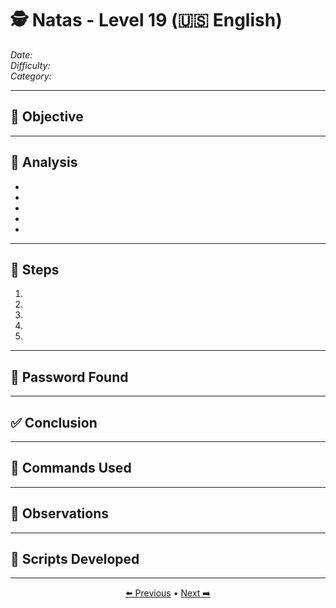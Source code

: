 # 🕵️ Natas - Level 19 (🇺🇸 English)  
*Date:*  
*Difficulty:*  
*Category:*  

---

## 🎯 Objective



---

## 🔎 Analysis

-
-
-
-
-

---

## 🧱 Steps

1.
2.
3.
4.
5.

---

## 🔑 Password Found



---

## ✅ Conclusion



---

## 🧪 Commands Used



---

## 🧠 Observations



---

## 📎 Scripts Developed



---

<p align="center"> <a href="../Natas18/Readme.md">⬅️ Previous</a> • <a href="../Natas20/Readme.md">Next ➡️</a> </p>
